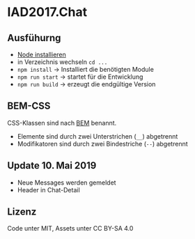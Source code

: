 # IAD2017.Chat

## Ausfühurng
* [Node installieren](https://nodejs.org/en/download/)
* in Verzeichnis wechseln `cd ...`
* `npm install` → Installiert die benötigten Module
* `npm run start` → startet für die Entwicklung
* `npm run build` → erzeugt die endgültige Version

## BEM-CSS
CSS-Klassen sind nach [BEM](https://cssguidelin.es/#bem-like-naming) benannt.
* Elemente sind durch zwei Unterstrichen (`__`) abgetrennt
* Modifikatoren sind durch zwei Bindestriche (`--`) abgetrennt


## Update 10. Mai 2019
* Neue Messages werden gemeldet
* Header in Chat-Detail


## Lizenz
Code unter MIT, Assets unter CC BY-SA 4.0 
